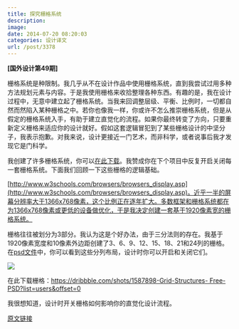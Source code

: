 ```yaml
---
title: 探究栅格系统
description: 
image: 
date: 2014-07-20 08:20:03
categories: 设计译文
url: /post/3378
---
```


**[国外设计第49期]**

栅格系统是种限制。我几乎从不在设计作品中使用栅格系统，直到我尝试过用多种方法规划元素与内容。于是我使用栅格来收拾整理各种东西。有趣的是，我在设计过程中，无意中建立起了栅格系统。当我来回调整层级、平衡、比例时，一切都自然而然陷入某种栅格之中。若你也像我一样，你或许不怎么推崇栅格系统，但是从假定的栅格系统入手，有助于建立直觉化的流程。如果你最终转变了方向，只要重新定义栅格来适应你的设计就好。假如这套逻辑冒犯到了某些栅格设计的中坚分子，我表示抱歉。对我来说，设计更接近一门艺术，而非科学，或者说事后我才发现它是门科学。

我创建了许多栅格系统，你可以[在此下载](https://dribbble.com/shots/1587898-Grid-Structures-Free-PSD?list=users&offset=0)。我赞成你在下个项目中反复开启关闭每一套栅格系统。下面我们回顾一下这些栅格的逻辑基础。

[http://www.w3schools.com/browsers/browsers_display.asp](http://www.w3schools.com/browsers/browsers_display.asp)。近乎一半的屏幕分辨率大于1366x768像素，这个比例正在逐年扩大。多数框架和栅格系统都在为1366x768像素或更低的设备做优化，于是我决定创建一套基于1920像素宽的栅格系统。

栅格往往被划分为3部分。我认为这是个好办法，由于三分法则的存在。我基于1920像素宽度和10像素外边距创建了3、6、9、12、15、18、21和24列的栅格。在[psd文件](https://dribbble.com/shots/1587898-Grid-Structures-Free-PSD?list=users&offset=0)中，你可以看到这些分列布局，设计时你可以开启和关闭它们。

![](https://storage.fleek-internal.com/0a3a8890-e65e-47ce-93d7-0442b9209d38-bucket/blog/posts/2014-07/07-20/1-4WD8tbuhzH7r5g8ywd3igA.jpeg)

在此下载栅格：[https://dribbble.com/shots/1587898-Grid-Structures- Free-PSD?list=users&offset=0](https://dribbble.com/shots/1587898-Grid-Structures-Free-PSD?list=users&offset=0)

我很想知道，设计时开关栅格如何影响你的直觉化设计流程。

[原文链接](https://medium.com/designed-thought/exploring-grid-structures-e2bf36728f4a)